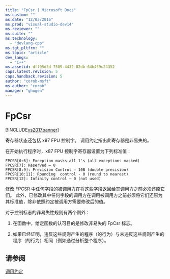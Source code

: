 ```yaml
---
title: "FpCsr | Microsoft Docs"
ms.custom: ""
ms.date: "12/03/2016"
ms.prod: "visual-studio-dev14"
ms.reviewer: ""
ms.suite: ""
ms.technology: 
  - "devlang-cpp"
ms.tgt_pltfrm: ""
ms.topic: "article"
dev_langs: 
  - "C++"
ms.assetid: dff95d5d-7589-4432-82db-64b459c24352
caps.latest.revision: 5
caps.handback.revision: 5
author: "corob-msft"
ms.author: "corob"
manager: "ghogen"
---
```

# FpCsr
[!INCLUDE[vs2017banner](../assembler/inline/includes/vs2017banner.md)]

寄存器状态还包括 x87 FPU 控制字。  调用约定指出此寄存器是非易失的。  
  
 在开始执行程序时，x87 FPU 控制字寄存器设置为下列标准值：  
  
```  
FPCSR[0:6]: Exception masks all 1's (all exceptions masked)  
FPCSR[7]: Reserved – 0  
FPCSR[8:9]: Precision Control – 10B (double precision)  
FPCSR[10:11]: Rounding  control - 0 (round to nearest)  
FPCSR[12]: Infinity control – 0 (not used)  
```  
  
 修改 FPCSR 中任何字段的被调用方在将这些字段返回给其调用方之前必须还原它们。  此外，已修改其中任何字段的调用方在调用被调用方之前必须将它们还原为其标准值，除非依照约定被调用方需要修改后的值。  
  
 对于控制标志的非易失性规则有两个例外：  
  
1.  在函数中，给定函数的认可目的是修改非易失的 FpCsr 标志。  
  
2.  如果已经证明，违反这些规则产生的程序（的行为）与未违反这些规则产生的程序（的行为）相同（例如通过分析整个程序）。  
  
## 请参阅  
 [调用约定](../build/calling-convention.md)